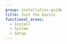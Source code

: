 ```yaml
---
group: installation-guide
title: Just the basics
functional_areas:
  - Install
  - System
  - Setup
---
```


